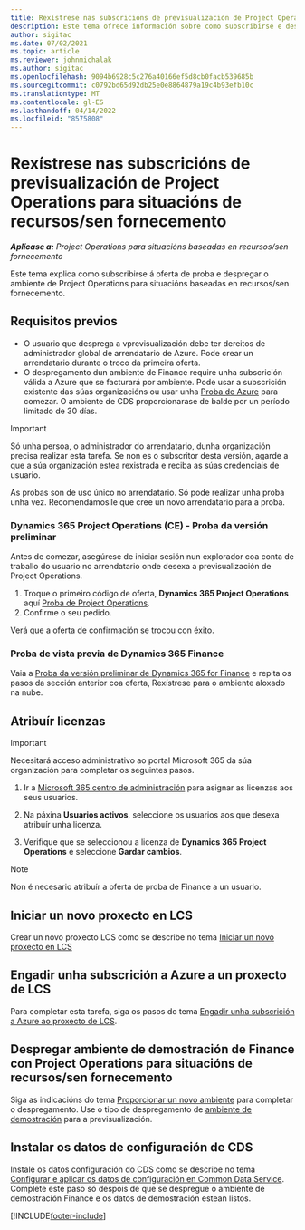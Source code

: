 ```yaml
---
title: Rexístrese nas subscricións de previsualización de Project Operations para situacións de recursos/sen fornecemento
description: Este tema ofrece información sobre como subscribirse e despregar Project Operations para situacións baseadas en recursos/sen fornecemento.
author: sigitac
ms.date: 07/02/2021
ms.topic: article
ms.reviewer: johnmichalak
ms.author: sigitac
ms.openlocfilehash: 9094b6928c5c276a40166ef5d8cb0facb539685b
ms.sourcegitcommit: c0792bd65d92db25e0e8864879a19c4b93efb10c
ms.translationtype: MT
ms.contentlocale: gl-ES
ms.lasthandoff: 04/14/2022
ms.locfileid: "8575808"
---
```

# <a name="sign-up-for-project-operations-preview-subscriptions-for-resource-non-stocked-scenarios"></a>Rexístrese nas subscricións de previsualización de Project Operations para situacións de recursos/sen fornecemento

_**Aplícase a:** Project Operations para situacións baseadas en recursos/sen fornecemento_



Este tema explica como subscribirse á oferta de proba e despregar o ambiente de Project Operations para situacións baseadas en recursos/sen fornecemento.

## <a name="prerequisites"></a>Requisitos previos
- O usuario que desprega a vprevisualización debe ter dereitos de administrador global de arrendatario de Azure. Pode crear un arrendatario durante o troco da primeira oferta. 
- O despregamento dun ambiente de Finance require unha subscrición válida a Azure que se facturará por ambiente. Pode usar a subscrición existente das súas organizacións ou usar unha [Proba de Azure](https://azure.microsoft.com/free/) para comezar. O ambiente de CDS proporcionarase de balde por un período limitado de 30 días.

> [!IMPORTANT]
> Só unha persoa, o administrador do arrendatario, dunha organización precisa realizar esta tarefa. Se non es o subscritor desta versión, agarde a que a súa organización estea rexistrada e reciba as súas credenciais de usuario.
> 
> As probas son de uso único no arrendatario. Só pode realizar unha proba unha vez. Recomendámoslle que cree un novo arrendatario para a proba.


### <a name="dynamics-365-project-operations-ce---preview-trial"></a>Dynamics 365 Project Operations (CE) - Proba da versión preliminar 

Antes de comezar, asegúrese de iniciar sesión nun explorador coa conta de traballo do usuario no arrendatario onde desexa a previsualización de Project Operations.

1. Troque o primeiro código de oferta, **Dynamics 365 Project Operations** aquí [Proba de Project Operations](https://aka.ms/try-po).
2. Confirme o seu pedido.

  Verá que a oferta de confirmación se trocou con éxito.

### <a name="dynamics-365-finance-preview-trial"></a>Proba de vista previa de Dynamics 365 Finance

Vaia a [Proba da versión preliminar de Dynamics 365 for Finance](https://aka.ms/trypoche) e repita os pasos da sección anterior coa oferta, Rexístrese para o ambiente aloxado na nube.  

## <a name="assign-licenses"></a>Atribuír licenzas

> [!IMPORTANT]
> Necesitará acceso administrativo ao portal Microsoft 365 da súa organización para completar os seguintes pasos.

1. Ir a [Microsoft 365 centro de administración](https://portal.office.com/) para asignar as licenzas aos seus usuarios.

2. Na páxina **Usuarios activos**, seleccione os usuarios aos que desexa atribuír unha licenza.

3. Verifique que se seleccionou a licenza de **Dynamics 365 Project Operations** e seleccione **Gardar cambios**.

> [!NOTE]
> Non é necesario atribuír a oferta de proba de Finance a un usuario.

## <a name="start-a-new-project-in-lcs"></a>Iniciar un novo proxecto en LCS

Crear un novo proxecto LCS como se describe no tema [Iniciar un novo proxecto en LCS](create-lcs-project.md)

## <a name="add-an-azure-subscription-to-an-lcs-project"></a>Engadir unha subscrición a Azure a un proxecto de LCS

Para completar esta tarefa, siga os pasos do tema [Engadir unha subscrición a Azure ao proxecto de LCS](resource-add-azure-subscription-lcs-project.md).

## <a name="deploy-finance-demo-environment-with-project-operations-for-resourcenon-stocked-scenarios"></a>Despregar ambiente de demostración de Finance con Project Operations para situacións de recursos/sen fornecemento

Siga as indicacións do tema [Proporcionar un novo ambiente](resource-provision-new-environment.md) para completar o despregamento. Use o tipo de despregamento de [ambiente de demostración](/dynamics365/fin-ops-core/dev-itpro/deployment/deploy-demo-environment) para a previsualización. 

## <a name="install-cds-setup-and-configuration-data"></a>Instalar os datos de configuración de CDS

Instale os datos configuración do CDS como se describe no tema [Configurar e aplicar os datos de configuración en Common Data Service](resource-apply-pro-setup-config-data.md).
Complete este paso só despois de que se despregue o ambiente de demostración Finance e os datos de demostración estean listos.


[!INCLUDE[footer-include](../includes/footer-banner.md)]
